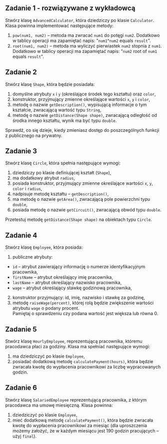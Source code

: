 ## Zadanie 1 - rozwiązywane z wykładowcą

Stwórz klasę ```AdvancedCalculator```, która dziedziczy po klasie ```Calculator```.
Klasa powinna implementować następujące metody:

1. ```pow(num1, num2)``` &ndash; metoda ma zwracać ```num1``` do potęgi ```num2```. 
Dodatkowo w tablicy operacji ma zapamiętać napis: "```num1```^```num2``` equals ```result```".
2. ```root(num1, num2)``` &ndash; metoda ma wyliczyć pierwiastek ```num2``` stopnia z ```num1```. 
Dodatkowo w tablicy operacji ma zapamiętać napis: "```num2``` root of ```num1``` equals ```result```".  


## Zadanie 2

Stwórz klasę `Shape`, która będzie posiadała:

1. domyślne atrybuty `x` i `y` (określające środek tego kształtu) oraz `color`,
2. konstruktor, przyjmujący zmienne określające wartości `x`, `y` i `color`, 
3. metodę o nazwie `getDescription()`, wypisującą informacje o tym kształcie, zwracającą wartość typu `String`,
4. metodę o nazwie `getDistance(Shape shape)`, zwracającą odległość od środka innego kształtu, wynik ma być typu `double`.

Sprawdź, co się dzieje, kiedy zmieniasz dostęp do poszczególnych funkcji z publicznego na prywatny.  


## Zadanie 3

Stwórz klasę `Circle`, która spełnia następujące wymogi:

1. dziedziczy po klasie definiującej kształt (`Shape`),
2. ma dodatkowy atrybut `radius`,
3. posiada konstruktor, przyjmujący zmienne określające wartości `x`, `y`, `color` i `radius`,
4. nadpisuje metodę kształtu – `getDescription()`,
5. ma metodę o nazwie `getArea()`, zwracającą pole powierzchni typu `double`,
6. posiada metodę o nazwie `getCircuit()`, zwracającą obwód typu `double`.

Przetestuj metodę `getDistance(Shape shape)` na obiektach typu `Circle`.


## Zadanie 4

Stwórz klasę `Employee`, która posiada:

1. publiczne atrybuty:
 * `id` – atrybut zawierający informację o numerze identyfikacyjnym pracownika,
 * `firstName` – atrybut określający imię pracownika,
 * `lastName` – atrybut określający nazwisko pracownika,
 * `wage` – atrybut określający stawkę godzinową pracownika,
2. konstruktor przyjmujący: id, imię, nazwisko i stawkę za godzinę,
3. metodę `raiseWage(percent)`, której rolą będzie zwiększenie wartości atrybutu `wage` o podany procent.  
Pamiętaj o sprawdzeniu czy podana wartość jest większa lub równa 0.


## Zadanie 5

Stwórz klasę `HourlyEmployee`, reprezentującą pracownika, któremu pracodawca płaci za godziny.
Klasa ma spełniać następujące wymogi:

1. ma dziedziczyć po klasie `Employee`,
2. posiadać dodatkową metodę `calculatePayment(hours)`, która będzie zwracała kwotę do wypłacenia pracownikowi za liczbę wypracowanych godzin. 


## Zadanie 6

Stwórz klasę `SalariedEmployee` reprezentującą pracownika, z którym pracodawca ma umowę miesięczną.
Klasa powinna:

1. dziedziczyć po klasie `Employee`,
2. mieć dodatkową metodę `calculatePayment()`, która będzie zwracała kwotę do wypłacenia pracownikowi za miesiąc
 (dla uproszczenia możemy założyć, że w każdym miesiącu jest 190 godzin pracujących – użyj `final`). 
